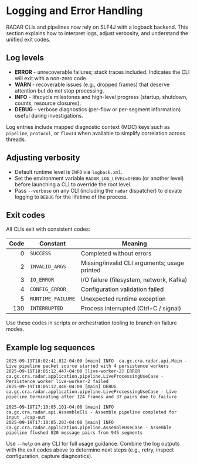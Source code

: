 # Logging and Error Handling

RADAR CLIs and pipelines now rely on SLF4J with a logback backend. This section explains how to
interpret logs, adjust verbosity, and understand the unified exit codes.

## Log levels
- **ERROR** - unrecoverable failures; stack traces included. Indicates the CLI will exit with a non-zero code.
- **WARN** - recoverable issues (e.g., dropped frames) that deserve attention but do not stop processing.
- **INFO** - lifecycle milestones and high-level progress (startup, shutdown, counts, resource closures).
- **DEBUG** - verbose diagnostics (per-flow or per-segment information) useful during investigations.

Log entries include mapped diagnostic context (MDC) keys such as `pipeline`, `protocol`, or `flowId`
when available to simplify correlation across threads.

## Adjusting verbosity
- Default runtime level is `INFO` via `logback.xml`.
- Set the environment variable `RADAR_LOG_LEVEL=DEBUG` (or another level) before launching a CLI to
  override the root level.
- Pass `--verbose` on any CLI (including the `radar` dispatcher) to elevate logging to `DEBUG` for the
  lifetime of the process.

## Exit codes
All CLIs exit with consistent codes:

| Code | Constant           | Meaning                                  |
|-----:|--------------------|------------------------------------------|
|   0  | `SUCCESS`          | Completed without errors                 |
|   2  | `INVALID_ARGS`     | Missing/invalid CLI arguments; usage printed |
|   3  | `IO_ERROR`         | I/O failure (filesystem, network, Kafka) |
|   4  | `CONFIG_ERROR`     | Configuration validation failed          |
|   5  | `RUNTIME_FAILURE`  | Unexpected runtime exception             |
| 130  | `INTERRUPTED`      | Process interrupted (Ctrl+C / signal)    |

Use these codes in scripts or orchestration tooling to branch on failure modes.

## Example log sequences
```
2025-09-19T18:02:41.812-04:00 [main] INFO  ca.gc.cra.radar.api.Main - Live pipeline packet source started with 4 persistence workers
2025-09-19T18:05:12.447-04:00 [live-worker-2] ERROR ca.gc.cra.radar.application.pipeline.LiveProcessingUseCase - Persistence worker live-worker-2 failed
2025-09-19T18:05:12.448-04:00 [main] DEBUG ca.gc.cra.radar.application.pipeline.LiveProcessingUseCase - Live pipeline terminating after 124 frames and 37 pairs due to failure
```

```
2025-09-19T17:10:05.101-04:00 [main] INFO  ca.gc.cra.radar.api.AssembleCli - Assemble pipeline completed for input ./cap-out
2025-09-19T17:10:05.203-04:00 [main] INFO  ca.gc.cra.radar.application.pipeline.AssembleUseCase - Assemble pipeline flushed 820 message pairs from 945 segments
```

Use `--help` on any CLI for full usage guidance. Combine the log outputs with the exit codes above to
determine next steps (e.g., retry, inspect configuration, capture diagnostics).

